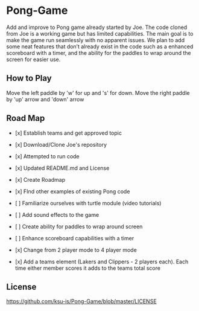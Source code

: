 # Pong-Game
Add and improve to Pong game already started by Joe. The code cloned from Joe is a working game but has limited capabilities.
The main goal is to make the game run seamlessly with no apparent issues.  We plan to add some neat features that don’t already exist in the code such as a enhanced scoreboard with a timer, and the ability for the paddles to wrap around the screen for easier use. 

## How to Play
Move the left paddle by 'w' for up and 's' for down. Move the right paddle by 'up' arrow and 'down' arrow
## Road Map
* <p>[x] Establish teams and get approved topic</p>
* <p>[x] Download/Clone Joe's repository</p> 
* <p>[x] Attempted to run code</p>
* <p>[x] Updated README.md and License</p>
* <p>[x] Create Roadmap</p>
* <p>[x] FInd other examples of existing Pong code</p>
* <p>[ ] Familiarize ourselves with turtle module (video tutorials)</p>
* <p>[ ] Add sound effects to the game</p>
* <p>[ ] Create ability for paddles to wrap around screen</p>
* <p>[ ] Enhance scoreboard capabilities with a timer</p>
* <p>[x] Change from 2 player mode to 4 player mode</p>
* <p>[x] Add a teams element (Lakers and Clippers - 2 players each). Each time either member scores it adds to the teams total score</p>
## License 
https://github.com/ksu-is/Pong-Game/blob/master/LICENSE

